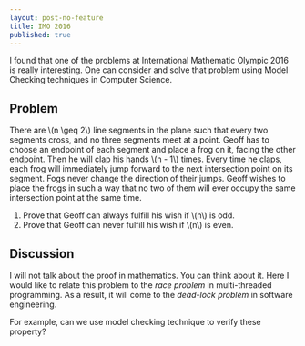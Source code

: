 ```yaml
---
layout: post-no-feature
title: IMO 2016
published: true
---
```


I found that one of the problems at International Mathematic Olympic 2016 is really interesting. One can consider and solve that problem using Model Checking techniques in Computer Science.

## Problem
There are \\(n \geq 2\\) line segments in the plane such that every two segments cross, and no three segments meet at a point. Geoff has to choose an endpoint of each segment and place a frog on it, facing the other endpoint. Then he will clap his hands \\(n - 1\\) times. Every time he claps, each frog will immediately jump forward to the next intersection point on its segment. Fogs never change the direction of their jumps. Geoff wishes to place the frogs in such a way that no two of them will ever occupy the same intersection point at the same time.

1. Prove that Geoff can always fulfill his wish if \\(n\\) is odd.
1. Prove that Geoff can never fulfill his wish if \\(n\\) is even.

## Discussion
I will not talk about the proof in mathematics. You can think about it. Here I would like to relate this problem to the _race problem_ in multi-threaded programming. As a result, it will come to the _dead-lock problem_ in software engineering.

For example, can we use model checking technique to verify these property?
